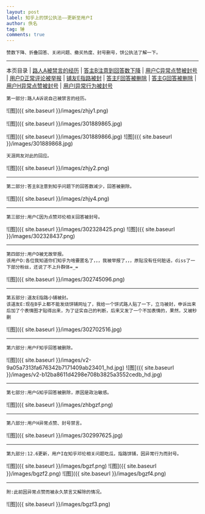 ```yaml
---
layout: post
label: 知乎上的饼公执法——更新至用户I
author: 佚名
tag: 锤
comments: true
---
```


    赞数下降、折叠回答、关闭问题、撤买热度、封号删号，饼公执法了解一下。

---

本页目录 \| [路人A被禁言的经历](#dxjja) \| [答主B注意到回答数下降](#dxjjb) \| [用户C异常点赞被封号](#dxjjc) \| [用户D正常评论被举报](#dxjjd) \| [铺友E指路被封](#dxjje) \| [答主F回答被删除](#dxjjf) \| [答主G回答被删除](#dxjjg) \| [用户H异常点赞被封号](#dxjjh) \| [用户I异常行为被封号](#dxjji)

<a class="anchor" name="dxjja"></a>

    第一部分:路人A诉说自己被禁言的经历。
    

![图]({{ site.baseurl }}/images/zhjy1.png)

![图]({{ site.baseurl }}/images/301889865.jpg)

![图]({{ site.baseurl }}/images/301889866.jpg)
![图]({{ site.baseurl }}/images/301889868.jpg)

    天涯网友对此的回应。

![图]({{ site.baseurl }}/images/zhjy2.png)


---

<a class="anchor" name="dxjjb"></a>


    第二部分:答主B注意到知乎问题下的回答数减少，回答被删除。

![图]({{ site.baseurl }}/images/zhjy4.png)

---

<a class="anchor" name="dxjjc"></a>

    第三部分:用户C因为点赞邓伦相关回答被封号。

![图]({{ site.baseurl }}/images/302328425.png)
![图]({{ site.baseurl }}/images/302328437.png)

---

<a class="anchor" name="dxjjd"></a>

    第四部分:用户D被无故举报。
    该用户D:各位我知道你们知乎为啥要匿名了，，，我被举报了，，，原贴没有任何脏话，diss了一下部分粉丝，还说了不上升群体=_=

![图]({{ site.baseurl }}/images/302745096.png)


---

<a class="anchor" name="dxjje"></a>

    第五部分:道友E指路小铺被封。
    该道友E:现在B乎上都不能发烧饼铺网址了，我给一个饼式路人贴了一下，立马被封，申诉出来后加了个表情图才贴得出来，为了证实自己的判断，后来又发了一个不加表情的，果然，又被秒删

![图]({{ site.baseurl }}/images/302702516.jpg)

---

<a class="anchor" name="dxjjf"></a>

    第六部分:用户F知乎回答被删除。

![图]({{ site.baseurl }}/images/v2-9a05a7313fa676342b7171409ab23401_hd.jpg)
![图]({{ site.baseurl }}/images/v2-b12ba8611d4298e708b3825a3552cedb_hd.jpg)


---

<a class="anchor" name="dxjjg"></a>

    第七部分:用户G知乎回答被删除，原因是政治敏感。

![图]({{ site.baseurl }}/images/zhbgzf.png)

---

<a class="anchor" name="dxjjh"></a>

    第八部分:用户H异常点赞、封号禁言。

![图]({{ site.baseurl }}/images/302997625.jpg)

---

<a class="anchor" name="dxjjh"></a>

    第九部分:12.6更新，用户I在知乎邓伦相关问题吃瓜，指路饼铺，因异常行为而封号。

![图]({{ site.baseurl }}/images/bgzf.png)
![图]({{ site.baseurl }}/images/bgzf2.png)
![图]({{ site.baseurl }}/images/bgzf4.png)

---

    附:此前因异常点赞而被永久禁言又解除的情况。

![图]({{ site.baseurl }}/images/bgzf3.png)



